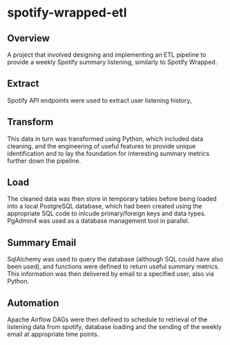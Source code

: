 # spotify-wrapped-etl

## Overview
A project that involved designing and implementing an ETL pipeline to provide a weekly Spotify summary listening, similarly to Spotify Wrapped.

## Extract
Spotify API endpoints were used to extract user listening history, 

## Transform
This data in turn was transformed using Python, which included data cleaning, and the engineering of useful features to provide unique identification and to lay the foundation for interesting summary metrics further down the pipeline.

## Load
The cleaned data was then store in temporary tables before being loaded into a local PostgreSQL database, which had been created using the appropriate SQL code to inlcude primary/foreign keys and data types. PgAdmin4 was used as a database management tool in parallel.


## Summary Email
SqlAlchemy was used to query the database (although SQL could have also been used), and functions were defined to return useful summary metrics. This information was then delivered by email to a specified user, also via Python.

## Automation
Apache Airflow DAGs were then defined to schedule to retrieval of the listening data from spotify, database loading and the sending of the weekly email at appropriate time points.
